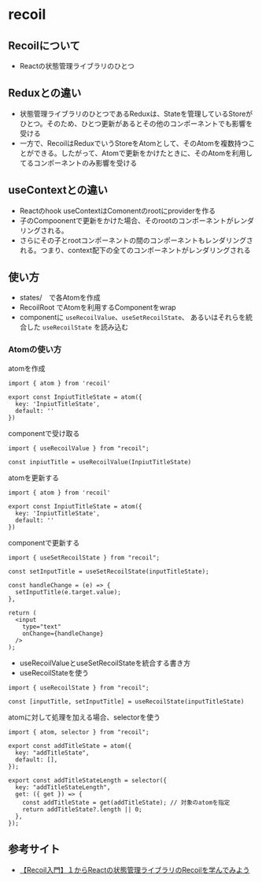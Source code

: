 # recoil

## Recoilについて

 - Reactの状態管理ライブラリのひとつ

## Reduxとの違い

 - 状態管理ライブラリのひとつであるReduxは、Stateを管理しているStoreがひとつ。そのため、ひとつ更新があるとその他のコンポーネントでも影響を受ける
 - 一方で、RecoilはReduxでいうStoreをAtomとして、そのAtomを複数持つことができる。したがって、Atomで更新をかけたときに、そのAtomを利用してるコンポーネントのみ影響を受ける

## useContextとの違い

 - Reactのhook useContextはComonentのrootにproviderを作る
 - 子のCompoonentで更新をかけた場合、そのrootのコンポーネントがレンダリングされる。
 - さらにその子とrootコンポーネントの間のコンポーネントもレンダリングされる。つまり、context配下の全てのコンポーネントがレンダリングされる

## 使い方

 - states/　で各Atomを作成
 - RecoilRoot でAtomを利用するComponentをwrap
 - componentに `useRecoilValue`、`useSetRecoilState`、 あるいはそれらを統合した `useRecoilState` を読み込む


### Atomの使い方

atomを作成

```
import { atom } from 'recoil'

export const InpiutTitleState = atom({
  key: 'InpiutTitleState',
  default: ''
})
```

componentで受け取る

```
import { useRecoilValue } from "recoil";

const inpiutTitle = useRecoilValue(InpiutTitleState)
```

atomを更新する

```
import { atom } from 'recoil'

export const InpiutTitleState = atom({
  key: 'InpiutTitleState',
  default: ''
})
```

componentで更新する

```
import { useSetRecoilState } from "recoil";

const setInputTitle = useSetRecoilState(inputTitleState);

const handleChange = (e) => {
  setInputTitle(e.target.value);
},

return (
  <input
    type="text"
    onChange={handleChange}
  />
);
```

 - useRecoilValueとuseSetRecoilStateを統合する書き方
 - useRecoilStateを使う

```
import { useRecoilState } from "recoil";

const [inputTitle, setInputTitle] = useRecoilState(inputTitleState)
```

atomに対して処理を加える場合、selectorを使う

```
import { atom, selector } from "recoil";

export const addTitleState = atom({
  key: "addTitleState",
  default: [],
});

export const addTitleStateLength = selector({
  key: "addTitleStateLength",
  get: ({ get }) => {
    const addTitleState = get(addTitleState); // 対象のatomを指定
    return addTitleState?.length || 0;
  },
});
```

## 参考サイト

 - [【Recoil入門】１からReactの状態管理ライブラリのRecoilを学んでみよう](https://www.youtube.com/watch?v=S93hsNFmIcM)
